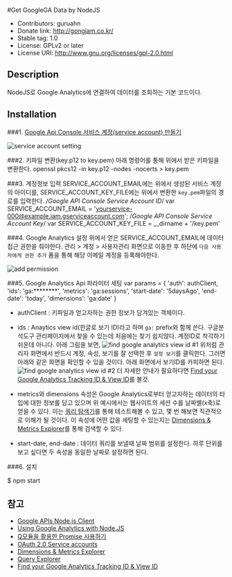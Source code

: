 #Get GoogleGA Data by NodeJS

- Contributors: guruahn
- Donate link: http://gongjam.co.kr/
- Stable tag: 1.0
- License: GPLv2 or later
- License URI: http://www.gnu.org/licenses/gpl-2.0.html

## Description
NodeJS로 Google Analytics에 연결하여 데이터를 조회하는 기본 코드이다.

## Installation
###1. [Google Api Console 서비스 계정(service account) 만들기](https://developers.google.com/identity/protocols/OAuth2#serviceaccount)

![service account setting](https://dl.dropboxusercontent.com/u/38351999/gongjam/blog/installation1.jpeg)

###2. 키파일 변환(key.p12 to key.pem)
아래 명령어를 통해 위에서 받은 키파일을 변환한다.
  openssl pkcs12 -in key.p12 -nodes -nocerts > key.pem

###3. 계정정보 입력
SERVICE_ACCOUNT_EMAIL에는 위에서 생성된 서비스 계정의 아이디를, SERVICE_ACCOUNT_KEY_FILE에는 위에서 변환한 `key.pem`파일의 경로를 입력한다.
  /*Google API Console Service Account ID*/
  var SERVICE_ACCOUNT_EMAIL = 'yourservice-000@example.iam.gserviceaccount.com';
  /*Google API Console Service Account Key*/
  var SERVICE_ACCOUNT_KEY_FILE = __dirname + '/key.pem'

###4. Google Analytics 설정
위에서 얻은 SERVICE_ACCOUNT_EMAIL에 데이터 접근 권한을 줘야한다. 관리 > 계정 > 사용자관리 화면으로 이동한 후 하단에 `다음 사용자에게 권한 추가` 폼을 통해 해당 이메일 계정을 등록해야한다.

![add permission](https://dl.dropboxusercontent.com/u/38351999/gongjam/blog/installation4.jpeg)

###5. Google Analytics Api 파라미터 세팅
  var params = {
    'auth': authClient,
    'ids': 'ga:********',
    'metrics': 'ga:sessions',
    'start-date': '5daysAgo',
    'end-date': 'today',
    'dimensions': 'ga:date'
  }

- authClient : 키파일과 얻고자하는 권한 정보가 담겨있는 객체이다. 
- ids : Anaytics view id(한글로 보기 ID)라고 하며 `ga:` prefix와 함께 쓴다. 구글분석도구 관리페이지에서 찾을 수 있는데 처음에는 찾기 쉽지않다. 계정ID로 착각하기 쉬운데 아니다. 아래 그림을 보면,
![find google analytics view id #1](https://dl.dropboxusercontent.com/u/38351999/gongjam/blog/installation2.jpeg)
위처럼 관리자 화면에서 반드시 계정, 속성, 보기를 잘 선택한 후 `설정 보기`를 클릭한다. 그러면 아래와 같은 화면을 확인할 수 있을 것이다. 아래 화면에서 보기ID를 카피하면 된다.
![find google analytics view id #2](https://dl.dropboxusercontent.com/u/38351999/gongjam/blog/installation3.jpeg)
더 자세한 안내가 필요하다면 [Find your Google Analytics Tracking ID & View ID](https://lucidpress.zendesk.com/hc/en-us/articles/207335356-Find-your-Google-Analytics-Tracking-ID-View-ID)를 볼것.

- metrics와 dimensions 속성은 Google Analytics로부터 얻고자하는 데이터의 타입에 대한 정보를 담고 있으며 위 예시에서는 웹사이트의 세션 수를 날짜별(x축)로 얻을 수 있다. 이는 [쿼리 탐색기](https://ga-dev-tools.appspot.com/query-explorer/)를 통해 테스트해볼 수 있고, 몇 번 해보면 직관적으로 이해가 될 것이다. 이 속성에 어떤 값을 세팅할 수 있는지는 [Dimensions & Metrics Explorer](https://developers.google.com/analytics/devguides/reporting/core/dimsmets)를 통해 검색할 수 있다.
- start-date, end-date : 데이터 쿼리를 보낼때 날짜 범위를 설정한다. 하루 단위를 보고 싶다면 두 속성을 동일한 날짜로 설정하면 된다.

###6. 설치

  $ npm start 

## 참고
- [Google APIs Node.js Client](https://github.com/google/google-api-nodejs-client/)
- [Using Google Analytics with Node.JS](http://www.fsjohnny.com/using-google-analytics-api-with-node-js/) 
- [Q모듈을 활용한 Promise 사용하기](https://medium.com/@jungseobshin/node-js-callback-hell-%ED%83%88%EC%B6%9C%ED%95%98%EA%B8%B0-%EB%B6%80%EC%9E%AC-q%EB%AA%A8%EB%93%88%EC%9D%84-%ED%99%9C%EC%9A%A9%ED%95%9C-promise-%EC%82%AC%EC%9A%A9%ED%95%98%EA%B8%B0-9c13e0081ba5#.lyojpklw1)
- [OAuth 2.0 Service accounts](https://developers.google.com/identity/protocols/OAuth2#serviceaccount)
- [Dimensions & Metrics Explorer](https://developers.google.com/analytics/devguides/reporting/core/dimsmets)
- [Query Explorer](https://ga-dev-tools.appspot.com/query-explorer/)
- [Find your Google Analytics Tracking ID & View ID](https://lucidpress.zendesk.com/hc/en-us/articles/207335356-Find-your-Google-Analytics-Tracking-ID-View-ID)